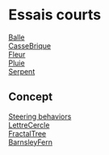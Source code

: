 <html>
  <head>
    <meta charset="utf-8"/>
  </head>
  <body>
    <h1>Essais courts</h1>
    <a href="./Balle/index.html">Balle</a>
    <br>
    <a href="./CasseBrique/index.html">CasseBrique</a>    
    <br>
    <a href="./Fleur/index.html">Fleur</a>
    <br>
    <a href="./Pluie/index.html">Pluie</a>
    <br>
    <a href="./Serpent/index.html">Serpent</a>
    <h2>Concept</h2>
    <a href="./Steering/index.html">Steering behaviors</a>
    <br>
    <a href="./LettreCercle/index.html">LettreCercle</a>
    <br>
    <a href="./FractalTree/index.html">FractalTree</a>
    <br>
    <a href="./BarnsleyFern/index.html">BarnsleyFern</a>
  </body>
</html>
